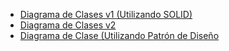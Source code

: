 - [Diagrama de Clases v1 (Utilizando SOLID)](https://drive.google.com/file/d/1IS_39AykBr312jyXRHkYRvfO6NLZuoFT/view?usp=sharing)
- [Diagrama de Clases v2](https://drive.google.com/file/d/1sFqjTyTWzImtdgdWRaYXkOwRzzaojShD/view?usp=sharing)
- [Diagrama de Clase (Utilizando Patrón de Diseño]()
